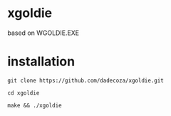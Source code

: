 # xgoldie
based on WGOLDIE.EXE

# installation
```
git clone https://github.com/dadecoza/xgoldie.git
```
```
cd xgoldie
```
```
make && ./xgoldie
```
